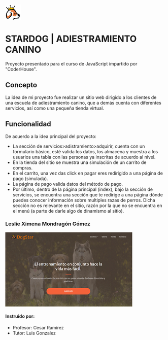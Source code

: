 ![Alt StarDogLogo](/assets/LogoNav.png)
 # STARDOG  |   ADIESTRAMIENTO CANINO
Proyecto presentado para el curso de JavaScript impartido por "CoderHouse".

## Concepto
La idea de mi proyecto fue realizar un sitio web dirigido a los clientes de una escuela de adiestramiento canino, que a demás cuenta con diferentes servicios, así como una pequeña tienda virtual.

## Funcionalidad
De acuerdo a la idea principal del proyecto: 
* La sección de servicios>adistramiento>adquirir, cuenta con un formulario básico, esté valida los datos, los almacena y muestra a los usuarios una tabla con las personas ya inscritas de acuerdo al nivel.
* En la tienda del sitio se muestra una simulación de un carrito de compras.
* En el carrito, una vez das click en pagar eres redirigido a una página de pago  (simulada).
* La página de pago valida datos del método de pago.
* Por último, dentro de la página principal (index), bajo la sección de servicios, se encuentra una sección que te redirige a una página dónde puedes conocer información sobre multiples razas de perros. Dicha sección no es relevante en el sitio, razón por la que no se encuentra en el  menú (a parte de darle algo de dinamismo al sitio).


### Leslie Ximena Mondragón Gómez
![Alt StarDog](/assets/DogStar.PNG)

#### Instruido por:
* Profesor: Cesar Ramírez
* Tutor: Luis Gonzalez

